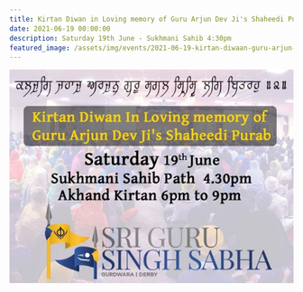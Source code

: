 ```yaml
---
title: Kirtan Diwan in Loving memory of Guru Arjun Dev Ji's Shaheedi Purab
date: 2021-06-19 00:00:00
description: Saturday 19th June - Sukhmani Sahib 4:30pm
featured_image: /assets/img/events/2021-06-19-kirtan-diwaan-guru-arjun-dev-ji.jpeg
---
```


<img src="/assets/img/events/2021-06-19-kirtan-diwaan-guru-arjun-dev-ji.jpeg" />